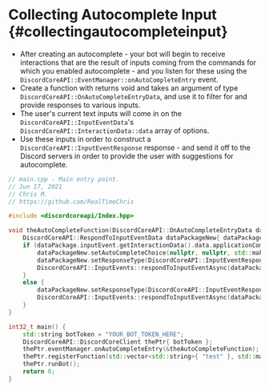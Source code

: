 Collecting Autocomplete Input {#collectingautocompleteinput}
============
- After creating an autocomplete - your bot will begin to receive interactions that are the result of inputs coming from the commands for which you enabled autocomplete - and you listen for these using the `DiscordCoreAPI::EventManager::onAutoCompleteEntry` event.
- Create a function with returns void and takes an argument of type `DiscordCoreAPI::OnAutoCompleteEntryData`, and use it to filter for and provide responses to various inputs.
- The user's current text inputs will come in on the `DiscordCoreAPI::InputEventData`'s `DiscordCoreAPI::InteractionData::data` array of options.
- Use these inputs in order to construct a `DiscordCoreAPI::InputEventResponse` response - and send it off to the Discord servers in order to provide the user with suggestions for autocomplete.

```cpp
// main.cpp - Main entry point.
// Jun 17, 2021
// Chris M.
// https://github.com/RealTimeChris

#include <discordcoreapi/Index.hpp>

void theAutoCompleteFunction(DiscordCoreAPI::OnAutoCompleteEntryData dataPackage) {
	DiscordCoreAPI::RespondToInputEventData dataPackageNew{ dataPackage.inputEvent };
	if (dataPackage.inputEvent.getInteractionData().data.applicationCommanddata.options[0].valueString.find("tes") != std::string::npos) {
		dataPackageNew.setAutoCompleteChoice(nullptr, nullptr, std::make_unique<std::string>("The Test Value"), "test_value_name");
		dataPackageNew.setResponseType(DiscordCoreAPI::InputEventResponseType::Application_Command_AutoComplete_Result);
		DiscordCoreAPI::InputEvents::respondToInputEventAsync(dataPackageNew).get();
	}
	else {
		dataPackageNew.setResponseType(DiscordCoreAPI::InputEventResponseType::Application_Command_AutoComplete_Result);
		DiscordCoreAPI::InputEvents::respondToInputEventAsync(dataPackageNew).get();
	}
}

int32_t main() {
	std::string botToken = "YOUR_BOT_TOKEN_HERE";
	DiscordCoreAPI::DiscordCoreClient thePtr{ botToken };
	thePtr.eventManager.onAutoCompleteEntry(&theAutoCompleteFunction);
	thePtr.registerFunction(std::vector<std::string>{ "test" }, std::make_unique<DiscordCoreAPI::Test>());
	thePtr.runBot();
	return 0;
}

```
